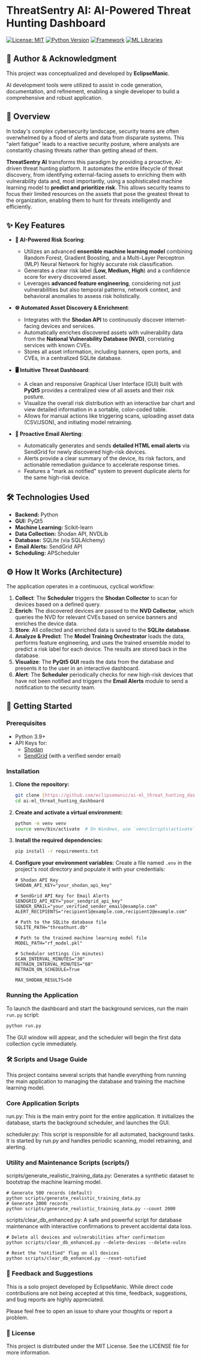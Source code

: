 # ThreatSentry AI: AI-Powered Threat Hunting Dashboard

[![License: MIT](https://img.shields.io/badge/License-MIT-yellow.svg)](https://opensource.org/licenses/MIT)
[![Python Version](https://img.shields.io/badge/python-3.9+-blue.svg)](https://www.python.org/downloads/)
[![Framework](https://img.shields.io/badge/UI-PyQt5-green.svg)](https://www.qt.io/qt-for-python)
[![ML Libraries](https://img.shields.io/badge/ML-Scikit--learn-orange.svg)](https://scikit-learn.org/)

## 👤 Author & Acknowledgment

This project was conceptualized and developed by **EclipseManic**.

AI development tools were utilized to assist in code generation, documentation, and refinement, enabling a single developer to build a comprehensive and robust application.

## 📖 Overview

In today's complex cybersecurity landscape, security teams are often overwhelmed by a flood of alerts and data from disparate systems. This "alert fatigue" leads to a reactive security posture, where analysts are constantly chasing threats rather than getting ahead of them.

**ThreatSentry AI** transforms this paradigm by providing a proactive, AI-driven threat hunting platform. It automates the entire lifecycle of threat discovery, from identifying external-facing assets to enriching them with vulnerability data and, most importantly, using a sophisticated machine learning model to **predict and prioritize risk**. This allows security teams to focus their limited resources on the assets that pose the greatest threat to the organization, enabling them to hunt for threats intelligently and efficiently.

## ✨ Key Features

* **🤖 AI-Powered Risk Scoring**:
    * Utilizes an advanced **ensemble machine learning model** combining Random Forest, Gradient Boosting, and a Multi-Layer Perceptron (MLP) Neural Network for highly accurate risk classification.
    * Generates a clear risk label (**Low, Medium, High**) and a confidence score for every discovered asset.
    * Leverages **advanced feature engineering**, considering not just vulnerabilities but also temporal patterns, network context, and behavioral anomalies to assess risk holistically.

* **🌐 Automated Asset Discovery & Enrichment**:
    * Integrates with the **Shodan API** to continuously discover internet-facing devices and services.
    * Automatically enriches discovered assets with vulnerability data from the **National Vulnerability Database (NVD)**, correlating services with known CVEs.
    * Stores all asset information, including banners, open ports, and CVEs, in a centralized SQLite database.

* **🖥️ Intuitive Threat Dashboard**:
    * A clean and responsive Graphical User Interface (GUI) built with **PyQt5** provides a centralized view of all assets and their risk posture.
    * Visualize the overall risk distribution with an interactive bar chart and view detailed information in a sortable, color-coded table.
    * Allows for manual actions like triggering scans, uploading asset data (CSV/JSON), and initiating model retraining.

* **📧 Proactive Email Alerting**:
    * Automatically generates and sends **detailed HTML email alerts** via SendGrid for newly discovered high-risk devices.
    * Alerts provide a clear summary of the device, its risk factors, and actionable remediation guidance to accelerate response times.
    * Features a "mark as notified" system to prevent duplicate alerts for the same high-risk device.

## 🛠️ Technologies Used

* **Backend:** Python
* **GUI:** PyQt5
* **Machine Learning:** Scikit-learn
* **Data Collection:** Shodan API, NVDLib
* **Database:** SQLite (via SQLAlchemy)
* **Email Alerts:** SendGrid API
* **Scheduling:** APScheduler


## ⚙️ How It Works (Architecture)

The application operates in a continuous, cyclical workflow:

1.  **Collect**: The **Scheduler** triggers the **Shodan Collector** to scan for devices based on a defined query.
2.  **Enrich**: The discovered devices are passed to the **NVD Collector**, which queries the NVD for relevant CVEs based on service banners and enriches the device data.
3.  **Store**: All collected and enriched data is saved to the **SQLite database**.
4.  **Analyze & Predict**: The **Model Training Orchestrator** loads the data, performs feature engineering, and uses the trained ensemble model to predict a risk label for each device. The results are stored back in the database.
5.  **Visualize**: The **PyQt5 GUI** reads the data from the database and presents it to the user in an interactive dashboard.
6.  **Alert**: The **Scheduler** periodically checks for new high-risk devices that have not been notified and triggers the **Email Alerts** module to send a notification to the security team.

## 🚀 Getting Started

### Prerequisites

* Python 3.9+
* API Keys for:
    * [Shodan](https://account.shodan.io/)
    * [SendGrid](https://sendgrid.com/) (with a verified sender email)

### Installation

1.  **Clone the repository:**
    ```bash
    git clone [https://github.com/eclipsemanic/ai-ml_threat_hunting_dashboard.git](https://github.com/eclipsemanic/ai-ml_threat_hunting_dashboard.git)
    cd ai-ml_threat_hunting_dashboard
    ```

2.  **Create and activate a virtual environment:**
    ```bash
    python -m venv venv
    source venv/bin/activate  # On Windows, use `venv\Scripts\activate`
    ```

3.  **Install the required dependencies:**
    ```bash
    pip install -r requirements.txt
    ```

4.  **Configure your environment variables:**
    Create a file named `.env` in the project's root directory and populate it with your credentials:
    ```env
    # Shodan API Key
    SHODAN_API_KEY="your_shodan_api_key"

    # SendGrid API Key for Email Alerts
    SENDGRID_API_KEY="your_sendgrid_api_key"
    SENDER_EMAIL="your_verified_sender_email@example.com"
    ALERT_RECIPIENTS="recipient1@example.com,recipient2@example.com"

    # Path to the SQLite database file
    SQLITE_PATH="threathunt.db"

    # Path to the trained machine learning model file
    MODEL_PATH="rf_model.pkl"

    # Scheduler settings (in minutes)
    SCAN_INTERVAL_MINUTES="30"
    RETRAIN_INTERVAL_MINUTES="60"
    RETRAIN_ON_SCHEDULE=True

    MAX_SHODAN_RESULTS=50
    ```

### Running the Application

To launch the dashboard and start the background services, run the main `run.py` script:
```bash
python run.py
```
The GUI window will appear, and the scheduler will begin the first data collection cycle immediately.

### 🛠️ Scripts and Usage Guide
This project contains several scripts that handle everything from running the main application to managing the database and training the machine learning model.

### Core Application Scripts
run.py: This is the main entry point for the entire application. It initializes the database, starts the background scheduler, and launches the GUI.

scheduler.py: This script is responsible for all automated, background tasks. It is started by run.py and handles periodic scanning, model retraining, and alerting.

### Utility and Maintenance Scripts (scripts/)
scripts/generate_realistic_training_data.py: Generates a synthetic dataset to bootstrap the machine learning model.
```
# Generate 500 records (default)
python scripts/generate_realistic_training_data.py
# Generate 2000 records
python scripts/generate_realistic_training_data.py --count 2000
```
scripts/clear_db_enhanced.py: A safe and powerful script for database maintenance with interactive confirmations to prevent accidental data loss.

```
# Delete all devices and vulnerabilities after confirmation
python scripts/clear_db_enhanced.py --delete-devices --delete-vulns

# Reset the "notified" flag on all devices
python scripts/clear_db_enhanced.py --reset-notified
```

### 💬 Feedback and Suggestions
This is a solo project developed by EclipseManic. While direct code contributions are not being accepted at this time, feedback, suggestions, and bug reports are highly appreciated.

Please feel free to open an issue to share your thoughts or report a problem.

### 📄 License
This project is distributed under the MIT License. See the LICENSE file for more information.
